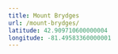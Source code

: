 ```yaml
---
title: Mount Brydges
url: /mount-brydges/
latitude: 42.909710600000004
longitude: -81.49583360000001
---
```

